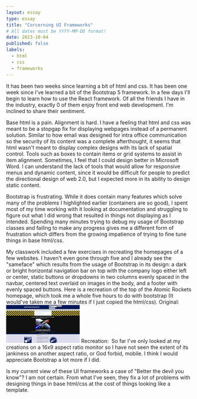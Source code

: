 ```yaml
---
layout: essay
type: essay
title: "Corcerning UI Frameworks"
# All dates must be YYYY-MM-DD format!
date: 2023-10-04
published: false
labels:
  - html
  - css
  - frameworks
---
```



It has been two weeks since learning a bit of html and css. It has been one week since I've learned a bit of the Bootstrap 5 framework. In a few days I'll begin to learn how to use the React framework. Of all the friends I have in the industry, exactly 0 of them enjoy front end web development. I'm inclined to share their sentiment.

Base html is a pain. Alignment is hard. I have a feeling that html and css was meant to be a stopgap fix for displaying webpages instead of a permanent solution. Similar to how email was designed for intra office communication so the security of its content was a complete afterthought, it seems that html wasn't meant to display complex designs with its lack of spatial control. Tools such as boxes to contain items or grid systems to assist in item alignment. Sometimes, I feel that I could design better in Microsoft Word. I can understand the lack of tools that would allow for responsive menus and dynamic content, since it would be difficult for people to predict the directional design of web 2.0, but I expected more in its ability to design static content.

Bootstrap is frustrating. While it does contain many features which solve many of the problems I highlighted earlier (containers are so good), I spent most of my time working with it looking at documentation and struggling to figure out what I did wrong that resulted in things not displaying as I intended. Spending many minutes trying to debug my usage of Bootstrap classes and failing to make any progress gives me a different form of frustration which differs from the growing impatience of trying to fine tune things in base html/css.

My classwork included a few exercises in recreating the homepages of a few websites. I haven't even gone through five and I already see the "sameface" which results from the usage of Bootstrap in its design: a dark or bright horizontal navigation bar on top with the company logo either left or center, static buttons or dropdowns in two columns evenly spaced in the navbar, centered text overlaid on images in the body, and a footer with evenly spaced buttons. Here is a recreation of the top of the Atomic Rockets homepage, which took me a whole five hours to do with bootstrap (It would've taken me a few minutes if I just copied the html/css).
Original:
<img width="200px" src="https://github.com/JunlangChenGT/junlangchengt.github.io/blob/main/img/firefox_FGtkR7K4BQ.png?raw=true" alt="Atomic Rockets Homepage">
Recreation:
<img width="200px" src="">
So far I've only looked at my creations on a 16x9 aspect ratio monitor so I have not seen the extent of its jankiness on another aspect ratio, or God forbid, mobile. I think I would appreciate Bootstrap a lot more if I did.

Is my current view of these UI frameworks a case of "Better the devil you know"? I am not certain. From what I've seen, they fix a lot of problems with designing things in base html/css at the cost of things looking like a template.
